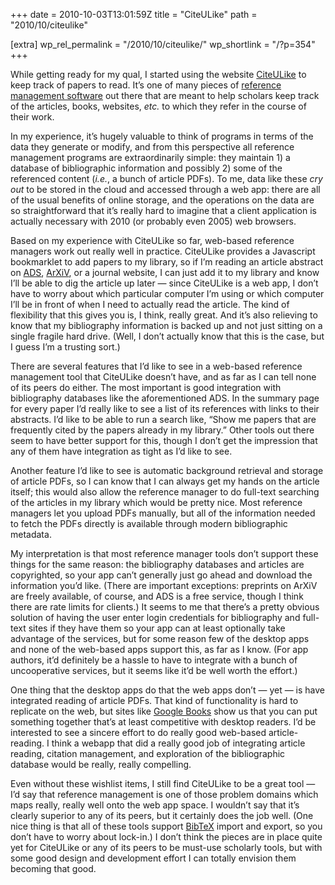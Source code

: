 +++
date = 2010-10-03T13:01:59Z
title = "CiteULike"
path = "2010/10/citeulike"

[extra]
wp_rel_permalink = "/2010/10/citeulike/"
wp_shortlink = "/?p=354"
+++

While getting ready for my qual, I started using the website
[CiteULike](http://citeulike.org/) to keep track of papers to read. It’s one
of many pieces of
[reference management software](http://en.wikipedia.org/wiki/Reference_management_software)
out there that are meant to help scholars keep track of the articles, books,
websites, _etc._ to which they refer in the course of their work.

In my experience, it’s hugely valuable to think of programs in terms of the
data they generate or modify, and from this perspective all reference
management programs are extraordinarily simple: they maintain 1) a database of
bibliographic information and possibly 2) some of the referenced content
(_i.e._, a bunch of article PDFs). To me, data like these _cry out_ to be
stored in the cloud and accessed through a web app: there are all of the usual
benefits of online storage, and the operations on the data are so
straightforward that it’s really hard to imagine that a client application is
actually necessary with 2010 (or probably even 2005) web browsers.

Based on my experience with CiteULike so far, web-based reference managers
work out really well in practice. CiteULike provides a Javascript bookmarklet
to add papers to my library, so if I’m reading an article abstract on
[ADS](http://adsabs.harvard.edu/), [ArXiV](http://arxiv.org/), or a journal
website, I can just add it to my library and know I’ll be able to dig the
article up later — since CiteULike is a web app, I don’t have to worry about
which particular computer I’m using or which computer I’ll be in front of when
I need to actually read the article. The kind of flexibility that this gives
you is, I think, really great. And it’s also relieving to know that my
bibliography information is backed up and not just sitting on a single fragile
hard drive. (Well, I don’t actually know that this is the case, but I guess
I’m a trusting sort.)

There are several features that I’d like to see in a web-based reference
management tool that CiteULike doesn’t have, and as far as I can tell none of
its peers do either. The most important is good integration with bibliography
databases like the aforementioned ADS. In the summary page for every paper I’d
really like to see a list of its references with links to their abstracts. I’d
like to be able to run a search like, “Show me papers that are frequently
cited by the papers already in my library.” Other tools out there seem to have
better support for this, though I don’t get the impression that any of them
have integration as tight as I’d like to see.

Another feature I’d like to see is automatic background retrieval and storage
of article PDFs, so I can know that I can always get my hands on the article
itself; this would also allow the reference manager to do full-text searching
of the articles in my library which would be pretty nice. Most reference
managers let you upload PDFs manually, but all of the information needed to
fetch the PDFs directly is available through modern bibliographic metadata.

My interpretation is that most reference manager tools don’t support these
things for the same reason: the bibliography databases and articles are
copyrighted, so your app can’t generally just go ahead and download the
information you’d like. (There are important exceptions: preprints on ArXiV
are freely available, of course, and ADS is a free service, though I think
there are rate limits for clients.) It seems to me that there’s a pretty
obvious solution of having the user enter login credentials for bibliography
and full-text sites if they have them so your app can at least optionally take
advantage of the services, but for some reason few of the desktop apps and
none of the web-based apps support this, as far as I know. (For app authors,
it’d definitely be a hassle to have to integrate with a bunch of uncooperative
services, but it seems like it’d be well worth the effort.)

One thing that the desktop apps do that the web apps don’t — yet — is have
integrated reading of article PDFs. That kind of functionality is hard to
replicate on the web, but sites like [Google Books](http://books.google.com/)
show us that you can put something together that’s at least competitive with
desktop readers. I’d be interested to see a sincere effort to do really good
web-based article- reading. I think a webapp that did a really good job of
integrating article reading, citation management, and exploration of the
bibliographic database would be really, really compelling.

Even without these wishlist items, I still find CiteULike to be a great tool —
I’d say that reference management is one of those problem domains which maps
really, really well onto the web app space. I wouldn’t say that it’s clearly
superior to any of its peers, but it certainly does the job well. (One nice
thing is that all of these tools support [BibTeX](http://bibtex.org/) import
and export, so you don’t have to worry about lock-in.) I don’t think the
pieces are in place quite yet for CiteULike or any of its peers to be must-use
scholarly tools, but with some good design and development effort I can
totally envision them becoming that good.
